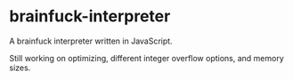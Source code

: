 # brainfuck-interpreter
A brainfuck interpreter written in JavaScript.

Still working on optimizing, different integer overflow options, and memory sizes.
